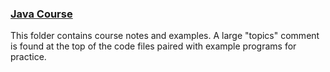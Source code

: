 ### [Java Course](https://java-programming.mooc.fi/)

This folder contains course notes and examples. A large "topics" comment is found at the top of the code files paired with example programs for practice.
